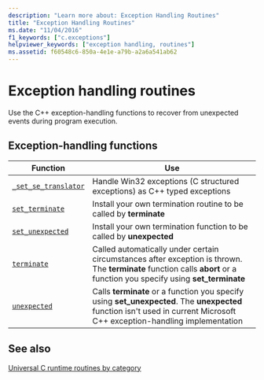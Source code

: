 ```yaml
---
description: "Learn more about: Exception Handling Routines"
title: "Exception Handling Routines"
ms.date: "11/04/2016"
f1_keywords: ["c.exceptions"]
helpviewer_keywords: ["exception handling, routines"]
ms.assetid: f60548c6-850a-4e1e-a79b-a2a6a541ab62
---
```

# Exception handling routines

Use the C++ exception-handling functions to recover from unexpected events during program execution.

## Exception-handling functions

|Function|Use|
|--------------|---------|
|[`_set_se_translator`](./reference/set-se-translator.md)|Handle Win32 exceptions (C structured exceptions) as C++ typed exceptions|
|[`set_terminate`](./reference/set-terminate-crt.md)|Install your own termination routine to be called by **terminate**|
|[`set_unexpected`](./reference/set-unexpected-crt.md)|Install your own termination function to be called by **unexpected**|
|[`terminate`](./reference/terminate-crt.md)|Called automatically under certain circumstances after exception is thrown. The **terminate** function calls **abort** or a function you specify using **set_terminate**|
|[`unexpected`](./reference/unexpected-crt.md)|Calls **terminate** or a function you specify using **set_unexpected**. The **unexpected** function isn't used in current Microsoft C++ exception-handling implementation|

## See also

[Universal C runtime routines by category](./run-time-routines-by-category.md)
